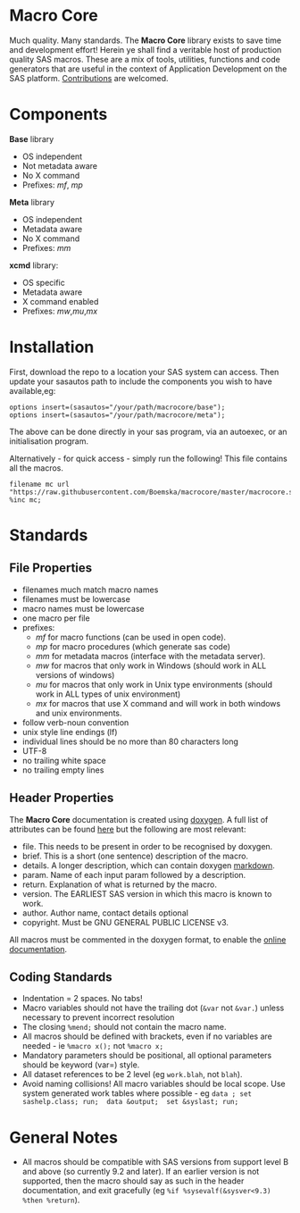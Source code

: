 # Macro Core

Much quality.  Many standards.  The **Macro Core** library exists to save time
and development effort!  Herein ye shall find a veritable host of production
quality SAS macros.  These are a mix of tools, utilities, functions and code
generators that are useful in the context of Application Development on the SAS
platform.  [Contributions](https://github.com/Boemska/macrocore/blob/master/CONTRIBUTING.md)
are welcomed.

# Components

**Base** library
 * OS independent
 * Not metadata aware
 * No X command
 * Prefixes:  _mf_, _mp_

**Meta** library
 * OS independent
 * Metadata aware
 * No X command
 * Prefixes: _mm_

**xcmd** library:
 * OS specific
 * Metadata aware
 * X command enabled
 * Prefixes: _mw_,_mu_,_mx_

# Installation
First, download the repo to a location your SAS system can access. Then update your sasautos path to include the components you wish to have available,eg:

```sas
options insert=(sasautos="/your/path/macrocore/base");
options insert=(sasautos="/your/path/macrocore/meta");
```

The above can be done directly in your sas program, via an autoexec, or an initialisation program.

Alternatively - for quick access - simply run the following!  This file contains all the macros.

```
filename mc url "https://raw.githubusercontent.com/Boemska/macrocore/master/macrocore.sas";
%inc mc;
```

# Standards

## File Properties
 - filenames much match macro names
 - filenames must be lowercase
 - macro names must be lowercase
 - one macro per file
 - prefixes:
   - _mf_ for macro functions (can be used in open code).
   - _mp_ for macro procedures (which generate sas code)
   - _mm_ for metadata macros (interface with the metadata server).
   - _mw_ for macros that only work in Windows (should work in ALL versions of windows)
   - _mu_ for macros that only work in Unix type environments (should work in ALL types of unix environment)
   - _mx_ for macros that use X command and will work in both windows and unix environments.
 - follow verb-noun convention
 - unix style line endings (lf)
 - individual lines should be no more than 80 characters long
 - UTF-8
 - no trailing white space
 - no trailing empty lines

## Header Properties
The **Macro Core** documentation is created using [doxygen](http://www.stack.nl/~dimitri/doxygen/).  A full list of attributes can be found [here](http://www.stack.nl/~dimitri/doxygen/manual/commands.html) but the following are most relevant:

 - file.  This needs to be present in order to be recognised by doxygen.
 - brief. This is a short (one sentence) description of the macro.
 - details.  A longer description, which can contain doxygen [markdown](http://www.stack.nl/~dimitri/doxygen/manual/markdown.html).
 - param.  Name of each input param followed by a description.
 - return.  Explanation of what is returned by the macro.
 - version.  The EARLIEST SAS version in which this macro is known to work.
 - author.  Author name, contact details optional
 - copyright.  Must be GNU GENERAL PUBLIC LICENSE v3.

All macros must be commented in the doxygen format, to enable the [online documentation](https://boemska.github.io/macrocore.github.io/).

## Coding Standards

*  Indentation = 2 spaces.  No tabs!
*  Macro variables should not have the trailing dot (`&var` not `&var.`) unless necessary to prevent incorrect resolution
*  The closing `%mend;` should not contain the macro name.
*  All macros should be defined with brackets, even if no variables are needed - ie `%macro x();` not `%macro x;`
*  Mandatory parameters should be positional, all optional parameters should be keyword (var=) style.
*  All dataset references to be 2 level (eg `work.blah`, not `blah`).
*  Avoid naming collisions!  All macro variables should be local scope.  Use system generated work tables where possible - eg `data ; set sashelp.class; run;  data &output;  set &syslast; run;`

# General Notes

* All macros should be compatible with SAS versions from support level B and above (so currently 9.2 and later).  If an earlier version is not supported, then the macro should say as such in the header documentation, and exit gracefully (eg `%if %sysevalf(&sysver<9.3) %then %return`).
